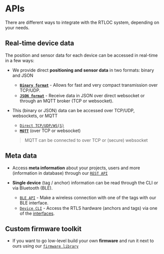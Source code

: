 # APIs
There are different ways to integrate with the RTLOC system, depending on your needs.

## Real-time device data
The position and sensor data for each device can be accessed in real-time in a few ways:

* We provide direct **positioning and sensor data** in two formats: binary and JSON
  - **[`Binary format`](/api/api_application.html)** - Allows for fast and very compact transmission over TCP/UDP.
  - **[`JSON format`](/api/api_web.html)** - Receive data in JSON over direct websocket or through an MQTT broker (TCP or websocket).

* This (binary or JSON) data can be accessed over TCP/UDP, websockets, or MQTT
  - [`Direct TCP/UDP/WS(S)`](/api/api_conns.html)
  - **[`MQTT`](/api/api_conns.html)** (over TCP or websocket)

  > MQTT can be connected to over TCP or (secure) websocket

## Meta data

* Access **meta information** about your projects, users and more (information in database) through our [`REST API`](/api/api_rest.html)

* **Single device** (tag / anchor) information can be read through the CLI or via Bluetooth (BLE).
  - [`BLE API`](/api/api_ble.html) - Make a wireless connection with one of the tags with our BLE interface.
  - [`Device CLI`](/api/api_console.html) - Access the RTLS hardware (anchors and tags) via one of the [interfaces](/hardware/#interfaces).

## Custom firmware toolkit

* If you want to go low-level build your own **firmware** and run it next to ours using our [`firmware library`](/api/api_firmware.html)

<!-- ## Overview
The following image gives an overview of where the APIs reside within the system architecture.
![API_overview](./img/api_overview.png) -->

